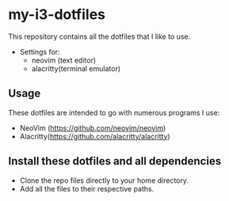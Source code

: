 # my-i3-dotfiles

This repository contains all the dotfiles that I like to use.
- Settings for:
	- neovim (text editor)
  - alacritty(terminal emulator)

## Usage

These dotfiles are intended to go with numerous programs I use:
- NeoVim (https://github.com/neovim/neovim)
- Alacritty(https://github.com/alacritty/alacritty)

## Install these dotfiles and all dependencies

- Clone the repo files directly to your home directory.
- Add all the files to their respective paths.
